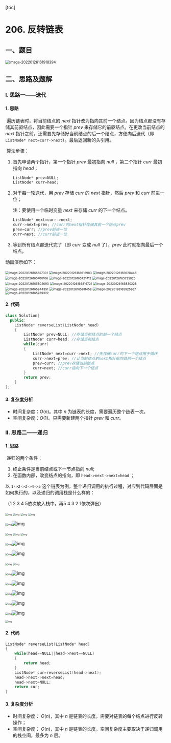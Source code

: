 [toc]

# 206. 反转链表

## 一、题目

<img src="C:\Users\hongdou\AppData\Roaming\Typora\typora-user-images\image-20220126161918394.png" alt="image-20220126161918394" style="zoom:80%;" />

## 二、思路及题解

### I. 思路一——迭代

#### 1. 思路

​	遍历链表时，将当前结点的 $next$ 指针改为指向其前一个结点。因为结点都没有存储其前驱结点，因此需要一个指针 $prev$ 来存储它的前驱结点。在更改当前结点的 $next$ 指针之前，还需要先存储好当前结点的后一个结点，方便向后迭代（即`ListNode* next=curr->next`）。最后返回新的头引用。

​	算法步骤：

1. 首先申请两个指针，第一个指针 $prev$ 最初指向 $null$ ，第二个指针 $curr$ 最初指向 $head$；

   ```C++
   ListNode* prev=NULL;
   ListNode* curr=head;
   ```

2. 对于每一轮迭代，用 $prev$ 存储 $curr$ 的 $next$ 指针，然后 $prev$ 和 $curr$ 前进一位； 

   注：要使用一个临时变量 $next$ 来存储 $curr$ 的下一个结点。

   ```C++
   ListNode* next=curr->next;
   curr->next=prev; //curr的next指针存储其前一个结点prev
   prev=curr; //prev前进一位
   curr=next; //curr前进一位
   ```

3. 等到所有结点都迭代完了（即 $curr$ 变成 $null$ 了），$prev$ 此时就指向最后一个结点。

动画演示如下：

<img src="C:\Users\hongdou\AppData\Roaming\Typora\typora-user-images\image-20220126165557301.png" alt="image-20220126165557301" style="zoom:67%;" />

<img src="C:\Users\hongdou\AppData\Roaming\Typora\typora-user-images\image-20220126165615983.png" alt="image-20220126165615983" style="zoom:67%;" />

<img src="C:\Users\hongdou\AppData\Roaming\Typora\typora-user-images\image-20220126165628446.png" alt="image-20220126165628446" style="zoom:67%;" />

<img src="C:\Users\hongdou\AppData\Roaming\Typora\typora-user-images\image-20220126165700106.png" alt="image-20220126165700106" style="zoom:67%;" />

<img src="C:\Users\hongdou\AppData\Roaming\Typora\typora-user-images\image-20220126165721412.png" alt="image-20220126165721412" style="zoom:67%;" />

<img src="C:\Users\hongdou\AppData\Roaming\Typora\typora-user-images\image-20220126165735825.png" alt="image-20220126165735825" style="zoom:67%;" />

<img src="C:\Users\hongdou\AppData\Roaming\Typora\typora-user-images\image-20220126165802693.png" alt="image-20220126165802693" style="zoom:67%;" />

<img src="C:\Users\hongdou\AppData\Roaming\Typora\typora-user-images\image-20220126165816721.png" alt="image-20220126165816721" style="zoom:67%;" />

<img src="C:\Users\hongdou\AppData\Roaming\Typora\typora-user-images\image-20220126165830228.png" alt="image-20220126165830228" style="zoom:67%;" />

<img src="C:\Users\hongdou\AppData\Roaming\Typora\typora-user-images\image-20220126165844351.png" alt="image-20220126165844351" style="zoom:67%;" />

<img src="C:\Users\hongdou\AppData\Roaming\Typora\typora-user-images\image-20220126165911458.png" alt="image-20220126165911458" style="zoom:67%;" />

<img src="C:\Users\hongdou\AppData\Roaming\Typora\typora-user-images\image-20220126165925867.png" alt="image-20220126165925867" style="zoom:67%;" />

<img src="C:\Users\hongdou\AppData\Roaming\Typora\typora-user-images\image-20220126165939322.png" alt="image-20220126165939322" style="zoom:67%;" />

#### 2. 代码

```C++
class Solution{
  public:
    ListNode* reverseList(ListNode* head)
    {
        ListNode* prev=NULL; //存储当前结点的前一个结点
        ListNode* curr=head; //存储当前结点
        while(curr)
        {
            ListNode* next=curr->next; //先存储curr的下一个结点用于循环 
            curr->next=prev; //让当前结点的next指针指向其前一个结点
            prev=curr; //prev存储当前结点 
            curr=next; //curr指向下一个结点 
        }
        return prev; 
    }
};
```

#### 3. 复杂度分析

* 时间复杂度：$O(n)$。其中 $n$ 为链表的长度，需要遍历整个链表一次。
* 空间复杂度：$O(1)$。只需要新建两个指针 $prev$ 和 $curr$。

### II. 思路二——递归

#### 1. 思路

​	递归的两个条件：

1. 终止条件是当前结点或下一节点指向 $null$;
2. 在函数内部，改变结点的指向，即 `head->next->next=head` ；

以 `1->2->3->4->5` 这个链表为例，整个递归调用的执行过程，对应到代码层面是如何执行的，以及递归的调用栈是什么样的：

（1 2 3 4 5依次放入栈中，再5 4 3 2 1依次弹出）

<img src="https://pic.leetcode-cn.com/c573939fa872edd4da5ac39e703bccdc65c32849a95ba7637dea5cfdfb6eced6-%E5%B9%BB%E7%81%AF%E7%89%871.jpg" alt="img" style="zoom:50%;" />

<img src="https://pic.leetcode-cn.com/bfa449ed16ecfc905f8ef8e9b049ed397b608f30dad84d37b2005e19797b1d49-%E5%B9%BB%E7%81%AF%E7%89%872.jpg" alt="img" style="zoom:50%;" />

<img src="https://pic.leetcode-cn.com/c790acd5bd2ebf285ef2f687d76c9a48f2e32418acdb32909cc76cc069501ac7-%E5%B9%BB%E7%81%AF%E7%89%873.jpg" alt="img" style="zoom:50%;" />

<img src="https://pic.leetcode-cn.com/d078fc5c224964b468210b205838ecac26efde1a0bd6fade6f3a758a87b82068-%E5%B9%BB%E7%81%AF%E7%89%874.jpg" alt="img" style="zoom:50%;" />

<img src="https://pic.leetcode-cn.com/cd9c77c8c7873c4aa39bbb7a185b729151516021cee7009575c258fb82f77383-%E5%B9%BB%E7%81%AF%E7%89%875.jpg" alt="img" style="zoom:50%;" />![img](https://pic.leetcode-cn.com/f89c9e095d414b8366dd7d490508ba9c99d6c93953b4429168af262169f18e83-%E5%B9%BB%E7%81%AF%E7%89%876.jpg)

<img src="https://pic.leetcode-cn.com/cd9c77c8c7873c4aa39bbb7a185b729151516021cee7009575c258fb82f77383-%E5%B9%BB%E7%81%AF%E7%89%875.jpg" alt="img" style="zoom:50%;" />

<img src="https://pic.leetcode-cn.com/f89c9e095d414b8366dd7d490508ba9c99d6c93953b4429168af262169f18e83-%E5%B9%BB%E7%81%AF%E7%89%876.jpg" alt="img" style="zoom:50%;" />

<img src="https://pic.leetcode-cn.com/485dbe9ad44ab7b05e01c46a1bc1718187a01f8a9fe8331f497e7011f9508b57-%E5%B9%BB%E7%81%AF%E7%89%877.jpg" alt="img" style="zoom:50%;" />

<img src="https://pic.leetcode-cn.com/04550182527e6570d9d04f2eeae330848b83d3ff13b23ea4153410210586dc85-%E5%B9%BB%E7%81%AF%E7%89%878.jpg" alt="img" style="zoom:50%;" />![img](https://pic.leetcode-cn.com/950f6edfb553cbeec65ce3c9679dd8d3401fd1837ad9eb16989217bf83f30e58-%E5%B9%BB%E7%81%AF%E7%89%8710.jpg)

<img src="https://pic.leetcode-cn.com/950f6edfb553cbeec65ce3c9679dd8d3401fd1837ad9eb16989217bf83f30e58-%E5%B9%BB%E7%81%AF%E7%89%8710.jpg" alt="img" style="zoom:50%;" />![img](https://pic.leetcode-cn.com/dcd5bef9b8ff3de98e9533da7da3a8411643bbef9bc5e1a576085b4403197649-%E5%B9%BB%E7%81%AF%E7%89%8711.jpg)

<img src="https://pic.leetcode-cn.com/dcd5bef9b8ff3de98e9533da7da3a8411643bbef9bc5e1a576085b4403197649-%E5%B9%BB%E7%81%AF%E7%89%8711.jpg" alt="img" style="zoom:50%;" />



<img src="https://pic.leetcode-cn.com/1d6aaab3d9a42c20420fb6087e520ea05bd6d0789213f228481e55891b847b1e-%E5%B9%BB%E7%81%AF%E7%89%8712.jpg" alt="img" style="zoom:50%;" />

<img src="https://pic.leetcode-cn.com/95db06ce86448f3265b0f3178baf7372915601e4b367fcde54ff5cf509532bc8-%E5%B9%BB%E7%81%AF%E7%89%8715.jpg" alt="img" style="zoom:50%;" />![img](https://pic.leetcode-cn.com/fc96f0786c05a3a2ae0987757b4f569b3b18e59da0b5cb3afb063b9fc0ace069-%E5%B9%BB%E7%81%AF%E7%89%8716.jpg)

<img src="https://pic.leetcode-cn.com/fc96f0786c05a3a2ae0987757b4f569b3b18e59da0b5cb3afb063b9fc0ace069-%E5%B9%BB%E7%81%AF%E7%89%8716.jpg" alt="img" style="zoom:50%;" />![img](https://pic.leetcode-cn.com/a0669e29700f80938c95faf9a5cc839d316a31b6f6613da88bcdd31636897d96-%E5%B9%BB%E7%81%AF%E7%89%8719.jpg)

<img src="https://pic.leetcode-cn.com/a0669e29700f80938c95faf9a5cc839d316a31b6f6613da88bcdd31636897d96-%E5%B9%BB%E7%81%AF%E7%89%8719.jpg" alt="img" style="zoom:50%;" />![img](https://pic.leetcode-cn.com/30db7c04d56193840e53c4dc6c6f095ebe80b2b7a71107ca5ed19da499467914-%E5%B9%BB%E7%81%AF%E7%89%8720.jpg)

<img src="https://pic.leetcode-cn.com/30db7c04d56193840e53c4dc6c6f095ebe80b2b7a71107ca5ed19da499467914-%E5%B9%BB%E7%81%AF%E7%89%8720.jpg" alt="img" style="zoom:50%;" />![img](https://pic.leetcode-cn.com/4e0975fd8d898364d24177684967fdf72d9476e64341c375ac2b5df7130b2f0a-%E5%B9%BB%E7%81%AF%E7%89%8723.jpg)

<img src="https://pic.leetcode-cn.com/4e0975fd8d898364d24177684967fdf72d9476e64341c375ac2b5df7130b2f0a-%E5%B9%BB%E7%81%AF%E7%89%8723.jpg" alt="img" style="zoom:50%;" />![img](https://pic.leetcode-cn.com/5625ed08dbaa84719f0b4b631fa6c4c7f08c1c5cf18646dbab2f65d410e99e8f-%E5%B9%BB%E7%81%AF%E7%89%8724.jpg)

<img src="https://pic.leetcode-cn.com/5625ed08dbaa84719f0b4b631fa6c4c7f08c1c5cf18646dbab2f65d410e99e8f-%E5%B9%BB%E7%81%AF%E7%89%8724.jpg" alt="img" style="zoom:50%;" />

#### 2. 代码

```C++
ListNode* reverseList(ListNode* head)
{
	while(head==NULL||head->next==NULL)
	{
		return head;
	}
	ListNode* cur=reverseList(head->next);
	head->next->next=head;
	head->next=NULL;
	return cur;
}
```

#### 3. 复杂度分析

* 时间复杂度： $O(n)$，其中 $n$ 是链表的长度。需要对链表的每个结点进行反转操作；
* 空间复杂度： $O(n)$，其中 $n$ 是链表的长度。空间复杂度主要取决于递归调用的栈空间，最多为 $n$ 层。